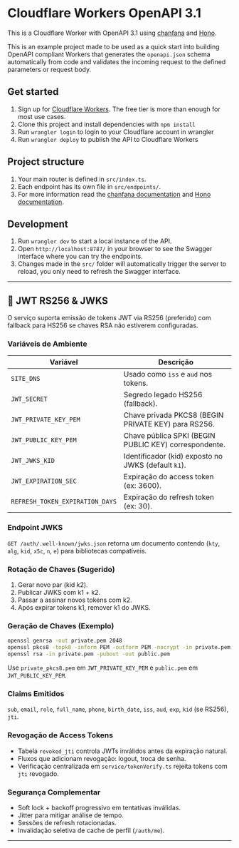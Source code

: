 # Cloudflare Workers OpenAPI 3.1

This is a Cloudflare Worker with OpenAPI 3.1 using [chanfana](https://github.com/cloudflare/chanfana) and [Hono](https://github.com/honojs/hono).

This is an example project made to be used as a quick start into building OpenAPI compliant Workers that generates the
`openapi.json` schema automatically from code and validates the incoming request to the defined parameters or request body.

## Get started

1. Sign up for [Cloudflare Workers](https://workers.dev). The free tier is more than enough for most use cases.
2. Clone this project and install dependencies with `npm install`
3. Run `wrangler login` to login to your Cloudflare account in wrangler
4. Run `wrangler deploy` to publish the API to Cloudflare Workers

## Project structure

1. Your main router is defined in `src/index.ts`.
2. Each endpoint has its own file in `src/endpoints/`.
3. For more information read the [chanfana documentation](https://chanfana.pages.dev/) and [Hono documentation](https://hono.dev/docs).

## Development

1. Run `wrangler dev` to start a local instance of the API.
2. Open `http://localhost:8787/` in your browser to see the Swagger interface where you can try the endpoints.
3. Changes made in the `src/` folder will automatically trigger the server to reload, you only need to refresh the Swagger interface.

---

## 🔐 JWT RS256 & JWKS

O serviço suporta emissão de tokens JWT via RS256 (preferido) com fallback para HS256 se chaves RSA não estiverem configuradas.

### Variáveis de Ambiente
| Variável | Descrição |
|----------|-----------|
| `SITE_DNS` | Usado como `iss` e `aud` nos tokens. |
| `JWT_SECRET` | Segredo legado HS256 (fallback). |
| `JWT_PRIVATE_KEY_PEM` | Chave privada PKCS8 (BEGIN PRIVATE KEY) para RS256. |
| `JWT_PUBLIC_KEY_PEM` | Chave pública SPKI (BEGIN PUBLIC KEY) correspondente. |
| `JWT_JWKS_KID` | Identificador (kid) exposto no JWKS (default `k1`). |
| `JWT_EXPIRATION_SEC` | Expiração do access token (ex: 3600). |
| `REFRESH_TOKEN_EXPIRATION_DAYS` | Expiração do refresh token (ex: 30). |

### Endpoint JWKS
`GET /auth/.well-known/jwks.json` retorna um documento contendo (`kty`, `alg`, `kid`, `x5c`, `n`, `e`) para bibliotecas compatíveis.

### Rotação de Chaves (Sugerido)
1. Gerar novo par (kid k2).
2. Publicar JWKS com k1 + k2.
3. Passar a assinar novos tokens com k2.
4. Após expirar tokens k1, remover k1 do JWKS.

### Geração de Chaves (Exemplo)
```bash
openssl genrsa -out private.pem 2048
openssl pkcs8 -topk8 -inform PEM -outform PEM -nocrypt -in private.pem -out private_pkcs8.pem
openssl rsa -in private.pem -pubout -out public.pem
```
Use `private_pkcs8.pem` em `JWT_PRIVATE_KEY_PEM` e `public.pem` em `JWT_PUBLIC_KEY_PEM`.

### Claims Emitidos
`sub`, `email`, `role`, `full_name`, `phone`, `birth_date`, `iss`, `aud`, `exp`, `kid` (se RS256), `jti`.

### Revogação de Access Tokens
- Tabela `revoked_jti` controla JWTs inválidos antes da expiração natural.
- Fluxos que adicionam revogação: logout, troca de senha.
- Verificação centralizada em `service/tokenVerify.ts` rejeita tokens com `jti` revogado.

### Segurança Complementar
- Soft lock + backoff progressivo em tentativas inválidas.
- Jitter para mitigar análise de tempo.
- Sessões de refresh rotacionadas.
- Invalidação seletiva de cache de perfil (`/auth/me`).

---
